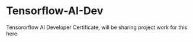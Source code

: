 # Tensorflow-AI-Dev
Tensororflow AI Developer Certificate, will be sharing project work for this here
